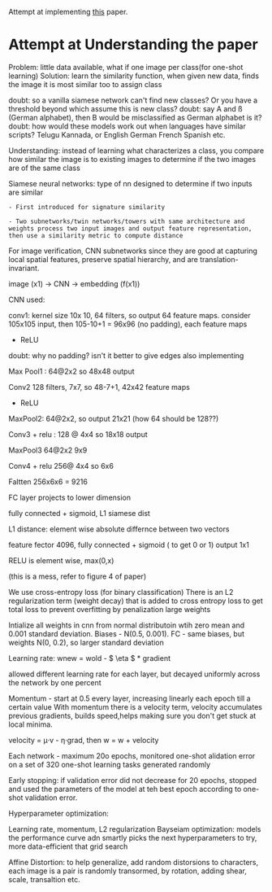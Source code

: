 Attempt at implementing [this](https://www.cs.cmu.edu/~rsalakhu/papers/oneshot1.pdf) paper.



# Attempt at Understanding the paper


Problem: little data available, what if one image per class(for one-shot learning)
Solution: learn the similarity function, when given new data, finds the image it is most similar too to assign class

doubt: so a vanilla siamese network can't find new classes? Or you have a threshold beyond which assume this is new class?
doubt: say A and ß (German alphabet), then B would be misclassified as German alphabet is it?
doubt: how would these models work out when languages have similar scripts? Telugu Kannada, or English German French Spanish etc.

Understanding: instead of learning what characterizes a class, you compare how similar the image is to existing images to determine if the two images are of the same class

Siamese neural networks: type of nn designed to determine if two inputs are similar

    - First introduced for signature similarity

    - Two subnetworks/twin networks/towers with same architecture and weights process two input images and output feature representation, then use a similarity metric to compute distance

For image verification, CNN subnetworks since they are good at capturing local spatial features, preserve spatial hierarchy, and are translation-invariant.

image (x1) -> CNN -> embedding (f(x1))

CNN used:

conv1: kernel size 10x 10, 64 filters, so output 64 feature maps.
consider 105x105 input, then 105-10+1 = 96x96 (no padding), each feature maps
+ ReLU

doubt: why no padding? isn't it better to give edges also implementing

Max Pool1 : 64@2x2 so 48x48 output

Conv2 128 filters, 7x7, so 48-7+1, 42x42 feature maps
+ ReLU

MaxPool2: 64@2x2, so output 21x21 (how 64 should be 128??)

Conv3 + relu : 128 @ 4x4 so 18x18 output

MaxPool3 64@2x2 9x9

Conv4 + relu 256@ 4x4 so 6x6

Faltten 256x6x6 = 9216

FC layer projects to lower dimension


fully connected + sigmoid, L1 siamese dist 

L1 distance: element wise absolute differnce between two vectors


feature fector 4096,
fully connected + sigmoid ( to get 0 or 1)
output 1x1

RELU is element wise, max(0,x)

(this is a mess, refer to figure 4 of paper)

We use cross-entropy loss (for binary classification)
There is an L2 regularization term (weight decay) that is added to cross entropy loss to get total loss to prevent overfitting by penalization large weights

Intialize all weights in cnn from normal distributoin wtih zero mean and 0.001 standard deviation. Biases - N(0.5, 0.001). 
FC - same biases, but weights N(0, 0.2), so larger standard
deviation

Learning rate: wnew = wold - $ \eta $ * gradient

allowed different learning rate for each layer, but decayed uniformly across the network by one percent

Momentum - start at 0.5 every layer, increasing linearly each epoch till a certain value
With momentum there is a velocity term, velocity accumulates previous gradients, builds speed,helps making sure you don't get stuck at local minima.

velocity = μ·v - η·grad, then w = w + velocity

Each network - maximum 20o epochs, monitored one-shot  alidation error on a set of 320 one-shot learning tasks generated randomly 

Early stopping: if validation error did not decrease for 20 epochs, stopped and used the parameters of the model at teh best epoch according to one-shot validation error.

Hyperparameter optimization:

Learning rate, momentum, L2 regularization
Bayseiam optimization: models the performance curve adn smartly picks the next hyperparameters to try, more data-efficient that grid search

Affine Distortion: to help generalize, add random distorsions to characters, each image is a pair is randomly transormed, by rotation, adding shear, scale, transaltion etc.

